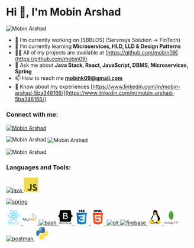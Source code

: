 <h1 align="left">Hi 👋, I'm Mobin Arshad</h1>
<p align="left"> <img src="https://komarev.com/ghpvc/?username=mobin09&label=Profile%20views&color=0e75b6&style=flat" alt="Mobin Arshad" /> </p>


- 🔭 I’m currently working on [SBBLOS] (Servosys Solution -> FinTech)
- 🌱 I’m currently learning **Microservices, HLD, LLD & Design Patterns**
- 👨‍💻 All of my projects are available at [https://github.com/mobin09](https://github.com/mobin09)
- 💬 Ask me about **Java Stack, React, JavaScript, DBMS, Microservices, Spring**
- 📫 How to reach me **mobink09@gmail.com**
- 📄 Know about my experiences [https://www.linkedin.com/in/mobin-arshad-5ba348166/](https://www.linkedin.com/in/mobin-arshad-5ba348166/)

<h3 align="left">Connect with me:</h3>
<p align="left">
<a href="https://www.linkedin.com/in/mobin-arshad-5ba348166/" target="blank"><img align="center" src="https://mobinarshad.github.io/portfolio/img/me.svg" alt="Mobin Arshad" height="50" width="60" /></a>

  
<p><img align="left" src="https://github-readme-stats.vercel.app/api/top-langs?username=mobin09&show_icons=true&locale=en&layout=compact" alt="Mobin Arshad" /></p>
<p>&nbsp;<img align="center" src="https://github-readme-stats.vercel.app/api?username=mobin09&show_icons=true&locale=en" alt="Mobin Arshad" /></p>
<p><img align="center" src="https://github-readme-streak-stats.herokuapp.com/?user=mobin09&" alt="Mobin Arshad" /></p>



<h3 align="left">Languages and Tools:</h3>
<p align="left">
     <a href="https://www.java.com" target="_blank" rel="noreferrer">
        <img src="https://raw.githubusercontent.com/devicons/devicon/master/icons/java/java-original.svg](https://www.google.com/url?sa=i&url=https%3A%2F%2Fwww.pngwing.com%2Fen%2Ffree-png-yjemi&psig=AOvVaw16z8l1Hdc5YOINyN2Xwqb9&ust=1681324448775000&source=images&cd=vfe&ved=0CBEQjRxqFwoTCKDF0ua7ov4CFQAAAAAdAAAAABAE" alt="java" width="40" height="40"/>
    </a>
  
  <a href="https://developer.mozilla.org/en-US/docs/Web/JavaScript" target="_blank" rel="noreferrer">
        <img src="https://raw.githubusercontent.com/devicons/devicon/master/icons/javascript/javascript-original.svg" alt="javascript" width="40" height="40"/>
    </a>
  
  <a href="https://spring.io/" target="_blank" rel="noreferrer"> <img src="https://www.vectorlogo.zone/logos/springio/springio-icon.svg" alt="spring" width="40"   height="40"/> 
 </a>
  
   <a href="https://reactjs.org/" target="_blank" rel="noreferrer">
        <img src="https://raw.githubusercontent.com/devicons/devicon/master/icons/react/react-original-wordmark.svg" alt="react" width="40" height="40"/>
    </a>
  
  <a href="https://www.mysql.com/" target="_blank" rel="noreferrer">
        <img src="https://raw.githubusercontent.com/devicons/devicon/master/icons/mysql/mysql-original-wordmark.svg" alt="mysql" width="40" height="40"/>
    </a>
  
  <a href="https://www.gnu.org/software/bash/" target="_blank" rel="noreferrer">
        <img src="https://www.vectorlogo.zone/logos/gnu_bash/gnu_bash-icon.svg" alt="bash" width="40" height="40"/>
    </a>
    <a href="https://getbootstrap.com" target="_blank" rel="noreferrer">
        <img src="https://raw.githubusercontent.com/devicons/devicon/master/icons/bootstrap/bootstrap-plain-wordmark.svg" alt="bootstrap" width="40" height="40"/>
    </a>
   <a href="https://www.w3schools.com/css/" target="_blank" rel="noreferrer">
        <img src="https://raw.githubusercontent.com/devicons/devicon/master/icons/css3/css3-original-wordmark.svg" alt="css3" width="40" height="40"/>
    </a>
  
  <a href="https://www.w3.org/html/" target="_blank" rel="noreferrer">
        <img src="https://raw.githubusercontent.com/devicons/devicon/master/icons/html5/html5-original-wordmark.svg" alt="html5" width="40" height="40"/>
    </a>
  <a href="https://git-scm.com/" target="_blank" rel="noreferrer">
        <img src="https://www.vectorlogo.zone/logos/git-scm/git-scm-icon.svg" alt="git" width="40" height="40"/>
    </a>
  <a href="https://firebase.google.com/" target="_blank" rel="noreferrer">
        <img src="https://www.vectorlogo.zone/logos/firebase/firebase-icon.svg" alt="firebase" width="40" height="40"/>
    </a>
  <a href="https://www.linux.org/" target="_blank" rel="noreferrer">
        <img src="https://raw.githubusercontent.com/devicons/devicon/master/icons/linux/linux-original.svg" alt="linux" width="40" height="40"/>
    </a>
    <a href="https://www.mongodb.com/" target="_blank" rel="noreferrer">
        <img src="https://raw.githubusercontent.com/devicons/devicon/master/icons/mongodb/mongodb-original-wordmark.svg" alt="mongodb" width="40" height="40"/>
    </a>
  
  <a href="https://postman.com" target="_blank" rel="noreferrer">
        <img src="https://www.vectorlogo.zone/logos/getpostman/getpostman-icon.svg" alt="postman" width="40" height="40"/>
    </a>
    <a href="https://www.python.org" target="_blank" rel="noreferrer">
        <img src="https://raw.githubusercontent.com/devicons/devicon/master/icons/python/python-original.svg" alt="python" width="40" height="40"/>
    </a>
  
 </p> 

<!---
mobin09/mobin09 is a ✨ special ✨ repository because its `README.md` (this file) appears on your GitHub profile.
You can click the Preview link to take a look at your changes.
--->
